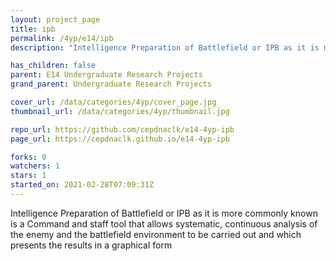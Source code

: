 ```yaml
---
layout: project_page
title: ipb
permalink: /4yp/e14/ipb
description: "Intelligence Preparation of Battlefield or IPB as it is more commonly known is a Command and staff tool that allows systematic, continuous analysis of the enemy and the battlefield environment to be carried out and which presents the results in a graphical form"

has_children: false
parent: E14 Undergraduate Research Projects
grand_parent: Undergraduate Research Projects

cover_url: /data/categories/4yp/cover_page.jpg
thumbnail_url: /data/categories/4yp/thumbnail.jpg

repo_url: https://github.com/cepdnaclk/e14-4yp-ipb
page_url: https://cepdnaclk.github.io/e14-4yp-ipb

forks: 0
watchers: 1
stars: 1
started_on: 2021-02-28T07:09:31Z
---
```

Intelligence Preparation of Battlefield or IPB as it is more commonly known is a Command and staff tool that allows systematic, continuous analysis of the enemy and the battlefield environment to be carried out and which presents the results in a graphical form


